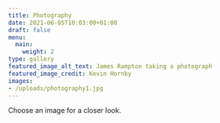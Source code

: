 ```yaml
---
title: Photography
date: 2021-06-05T10:03:00+01:00
draft: false
menu:
  main:
    weight: 2
type: gallery
featured_image_alt_text: James Rampton taking a photograph
featured_image_credit: Kevin Hornby
images:
- /uploads/photography1.jpg
---
```

Choose an image for a closer look.
